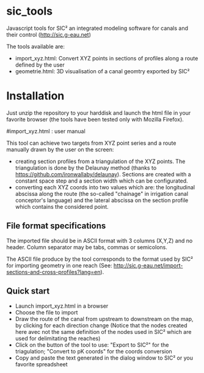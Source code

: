 # sic_tools
Javascript tools for SIC² an integrated modeling software for canals and their control (http://sic.g-eau.net)

The tools available are:
* import_xyz.html: Convert XYZ points in sections of profiles along a route defined by the user
* geometrie.html: 3D visualisation of a canal geomtry exported by SIC²

# Installation

Just unzip the repository to your harddisk and launch the html file in your favorite browser (the tools have been tested only with Mozilla Firefox).

#import_xyz.html : user manual

This tool can achieve two targets from XYZ point series and a route manually drawn by the user on the screen:
* creating section profiles from a triangulation of the XYZ points. The triangulation is done by the Delaunay method (thanks to https://github.com/ironwallaby/delaunay). Sections are created with a constant space step and a section width which can be configurated.
* converting each XYZ coords into two values which are: the longitudinal abscissa along the route (the so-called "chainage" in irrigation canal conceptor's language) and the lateral abscissa on the section profile which contains the considered point.

## File format specifications

The imported file should be in ASCII format with 3 columns (X,Y,Z) and no header. Column separator may be tabs, commas or semicolons.

The ASCII file produce by the tool corresponds to the format used by SIC² for importing geometry in one reach (See: http://sic.g-eau.net/import-sections-and-cross-profiles?lang=en).

## Quick start
* Launch import_xyz.html in a browser
* Choose the file to import
* Draw the route of the canal from upstream to downstream on the map, by clicking for each direction change (Notice that the nodes created here avec not the same definition of the nodes used in SIC² which are used for delimitating the reaches)
* Click on the button of the tool to use: "Export to SIC²" for the triagulation; "Convert to pK coords" for the coords conversion
* Copy and paste the text generated in the dialog window to SIC² or you favorite spreadsheet 

